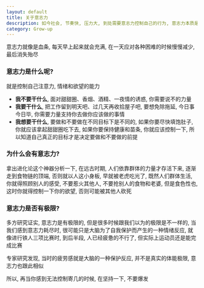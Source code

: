 ```yaml
---
layout: default
title: 关于意志力
description: 如今社会, 节奏快, 压力大, 到处需要意志力控制自己的行为, 意志力本质是什么, 怎么训练意志力
category: Grow-up
---
```


意志力就像是血条, 每天早上起来就会充满, 在一天应对各种困难的时候慢慢减少, 最后消失殆尽

### 意志力是什么呢?

就是控制自己注意力, 情绪和欲望的能力

* **我不要干什么**, 面对甜甜圈、香烟、酒精、一夜情的诱惑, 你需要说不的力量
* **我要干什么**, 把工作留到明天吧、过几天再收拾屋子吧, 要想免除拖延, 今日事今日毕, 你需要力量支持你去做你应该做的事情 
* **我想要干什么**, 要做和不要做在不同目标下是不同的, 如果你要尽快填饱肚子, 你就应该拿起甜甜圈吃下去, 如果你要保持健康和苗条, 你就应该控制一下, 
所以知道自己真正的目标才是决定要做和不要做的前提

### 为什么会有意志力?

拿出进化论这个神器分析一下, 在远古时期, 人们依靠群体的力量才存活下来, 逐渐走到食物链的顶端, 否则就以人这小身板, 早就被老虎吃光了,
既然人们群体生活, 你就得照顾别人的感受, 不要惹火其他人, 不要抢别人的食物和老婆, 但是食色性也, 这时你就得控制一下你的欲望, 否则可能被其他人砍死


### 意志力是否有极限?

多方研究证实, 意志力是有极限的, 但是很多时候跟我们以为的极限是不一样的, 当我们感到意志力耗尽时, 很可能只是大脑为了自我保护而产生的一种情绪反应,
就像进行铁人三项比赛时, 到后半段, 人已经疲惫的不行了, 但实际上运动员还是能完成比赛

专家研究发现, 当时的疲劳感就是大脑的一种保护反应, 并不是真实的体能极限, 意志力也跟此相似

所以, 再当你感到无法控制寄几的时候, 在坚持一下, 不要爆发
